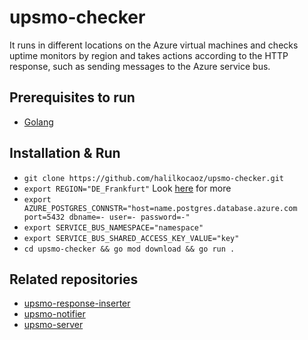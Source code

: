 # upsmo-checker

It runs in different locations on the Azure virtual machines and checks uptime monitors by region and takes actions according to the HTTP response, such as sending messages to the Azure service bus.

## Prerequisites to run

* [Golang](https://golang.org/dl/)

## Installation & Run

* `git clone https://github.com/halilkocaoz/upsmo-checker.git`
* `export REGION="DE_Frankfurt"`
Look [here](https://github.com/halilkocaoz/upsmo-server/blob/main/UpsMo.Common/Monitor/MonitorRegion.cs) for more
* `export AZURE_POSTGRES_CONNSTR="host=name.postgres.database.azure.com port=5432 dbname=- user=- password=-"`
* `export SERVICE_BUS_NAMESPACE="namespace"`
* `export SERVICE_BUS_SHARED_ACCESS_KEY_VALUE="key"`
* `cd upsmo-checker && go mod download && go run .`

## Related repositories

* [upsmo-response-inserter](https://github.com/halilkocaoz/upsmo-response-inserter)
* [upsmo-notifier](https://github.com/halilkocaoz/upsmo-notifier)
* [upsmo-server](https://github.com/halilkocaoz/upsmo-server)
